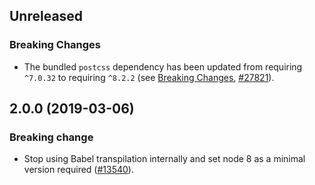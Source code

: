 <!-- Learn how to maintain this file at https://github.com/WordPress/gutenberg/tree/master/packages#maintaining-changelogs. -->

## Unreleased

### Breaking Changes

-   The bundled `postcss` dependency has been updated from requiring `^7.0.32` to requiring `^8.2.2` (see [Breaking Changes](https://github.com/postcss/postcss/releases/tag/8.0.0), [#27821](https://github.com/WordPress/gutenberg/pull/27821)).

## 2.0.0 (2019-03-06)

### Breaking change

-   Stop using Babel transpilation internally and set node 8 as a minimal version required ([#13540](https://github.com/WordPress/gutenberg/pull/13540)).
